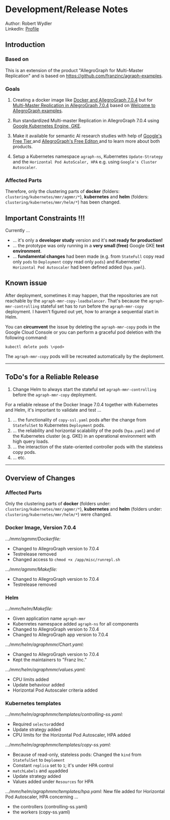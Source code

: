 # Development/Release Notes

Author:     Robert Wydler </br>
LinkedIn:   [Profile](https://www.linkedin.com/in/robwyd/) 

## Introduction 


### Based on ###
 This is an extension of the product "AllegroGraph for Multi-Master Replication" and is based on https://github.com/franzinc/agraph-examples.

### Goals ###
1. Creating a docker image like [Docker and AllegroGraph 7.0.4](https://franz.com/agraph/support/documentation/current/docker.html) but for [Multi-Master Replication in AllegroGraph 7.0.4](https://franz.com/agraph/support/documentation/current/multi-master.html) based on [Welcome to AllegroGraph examples](https://github.com/franzinc/agraph-examples).

1. Run standardized Multi-master Replication in AllegroGraph 7.0.4 using [Google Kubernetes Engine, GKE](https://cloud.google.com/kubernetes-engine).

1. Make it available for semantic AI research studies with help of [Google's Free Tier ](https://cloud.google.com/free) and [AllegroGraph's Free Editon ](https://allegrograph.com/) and to learn more about both products.

1. Setup a Kubernetes namespace `agraph-ns`,  Kubernetes `Update-Strategy` and the `Horizontal Pod AutoScaler, HPA` e.g. using `Google's Cluster Autoscaler`. 


### Affected Parts ###

Therefore, only the clustering parts of **docker** (folders: ``clustering/kubernetes/mmr/agmmr/*``), **kubernetes** and **helm** (folders: ``clustering/kubernetes/mmr/helm/*``) has been changed. 

## Important Constraints !!! ##
Currently ...
* ... it's only a **developer study** version and it's **not ready for production!** 
* ... the prototype was only running in a **very small (free)** Google GKE **test environment**.
* ... **fundamental changes** had been made (e.g. from ``StateFull`` copy read only ``pods`` to ``Deployment`` copy read only ``pods``) and Kubernetes' ``Horizontal Pod Autoscaler`` had been defined added (``hpa.yaml``).

## Known issue ##
After deployment, sometimes it may happen, that the repositories are not reachable by the `agraph-mmr-copy-loadbalancer`. That's because the `agraph-mmr-controlling` stateful set has to run   before the `agraph-mmr-copy` deployment. I haven't figured out yet, how to arrange a sequential start in Helm. 

You can **circumvent** the issue by deleting the `agraph-mmr-copy` pods in the Google Cloud Console or you can perform a graceful pod deletion with the following command:

`kubectl delete pods \<pod>`

The `agraph-mmr-copy` pods will be recreated automatically by the deploment.  

---
## ToDo's for a Reliable Release
1. Change Helm to always start the stateful set `agraph-mmr-controlling` before the  `agraph-mmr-copy` deployment.  

For a reliable release of the Docker Image 7.0.4 together with Kubernetes and Helm, it's important to validate and test ...
1. ... the functionality of `copy-ssl.yaml` pods after the change from `StatefulSet` to Kubernetes `Deployment` pods.
1. ... the reliability and horizontal scalability of the pods (`hpa.yaml`) and of the Kubernetes cluster (e.g. GKE) in an operational environment with high query loads.
1. ... the interaction of the state-oriented controller pods with the stateless copy pods.
1. ... etc.
---
## Overview of Changes 
### Affected Parts ###
Only the clustering parts of **docker** (folders under: ``clustering/kubernetes/mmr/agmmr/*``), **kubernetes** and **helm** (folders under: ``clustering/kubernetes/mmr/helm/*``) were changed. 

### Docker Image, Version 7.0.4
*.../mmr/agmmr/Dockerfile:*
* Changed to AllegroGraph version to 7.0.4
* Testrelease removed
* Changed access to `chmod +x /app/misc/runrepl.sh`

*.../mmr/agmmr/Makefile:*
* Changed to AllegroGraph version to 7.0.4
* Testrelease removed

### Helm 
*.../mmr/helm/Makefile:*
* Given application name `agraph-mmr`
* Kubenretes namespace added `agraph-ns` for all components
* Changed to AllegroGraph version to 7.0.4
* Changed to AllegroGraph app version to 7.0.4

*.../mmr/helm/agraphmmr/Chart.yaml:*
* Changed to AllegroGraph version to 7.0.4
* Kept the maintainers to "Franz Inc."

*.../mmr/helm/agraphmmr/values.yaml:*
* CPU limits added
* Update behaviour added
* Horizontal Pod Autoscaler criteria added

### Kubernetes templates
*.../mmr/helm/agraphmmr/templates/controlling-ss.yaml:*
* Required `selector`added
* Update strategy added
*  CPU limits for the Horizontal Pod Autoscaler, HPA added 

*.../mmr/helm/agraphmmr/templates/copy-ss.yaml:*
* Because of read-only, stateless pods: Changed the  `kind` from `StatefulSet` to `Deploment`
* Constant `replica` set to `1`; it's under HPA control
* `matchLabels` and `app`added
* Update strategy added
* Values added under `Resources` for HPA

*.../mmr/helm/agraphmmr/templates/hpa.yaml:*
New file added for Horizontal Pod Autoscaler, HPA concerning ... 
* the controllers (controlling-ss.yaml)
* the workers (copy-ss.yaml) 

